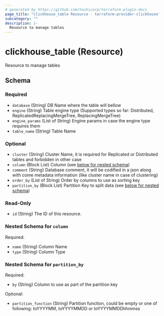 ```yaml
---
# generated by https://github.com/hashicorp/terraform-plugin-docs
page_title: "clickhouse_table Resource - terraform-provider-clickhouse"
subcategory: ""
description: |-
  Resource to manage tables
---
```


# clickhouse_table (Resource)

Resource to manage tables



<!-- schema generated by tfplugindocs -->
## Schema

### Required

- `database` (String) DB Name where the table will bellow
- `engine` (String) Table engine type (Supported types so far: Distributed, ReplicatedReplacingMergeTree, ReplacingMergeTree)
- `engine_params` (List of String) Engine params in case the engine type requires them
- `table_name` (String) Table Name

### Optional

- `cluster` (String) Cluster Name, it is required for Replicated or Distributed tables and forbidden in other case
- `column` (Block List) Column (see [below for nested schema](#nestedblock--column))
- `comment` (String) Database comment, it will be codified in a json along with come metadata information (like cluster name in case of clustering)
- `order_by` (List of String) Order by columns to use as sorting key
- `partition_by` (Block List) Partition Key to split data (see [below for nested schema](#nestedblock--partition_by))

### Read-Only

- `id` (String) The ID of this resource.

<a id="nestedblock--column"></a>
### Nested Schema for `column`

Required:

- `name` (String) Column Name
- `type` (String) Column Type


<a id="nestedblock--partition_by"></a>
### Nested Schema for `partition_by`

Required:

- `by` (String) Column to use as part of the partition key

Optional:

- `partition_function` (String) Partition function, could be empty or one of following: toYYYYMM, toYYYYMMDD or toYYYYMMDDhhmmss


